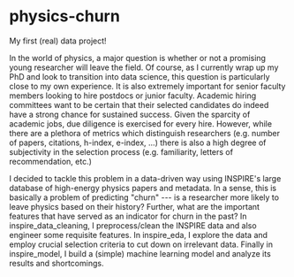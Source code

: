 # physics-churn

My first (real) data project! 

In the world of physics, a major question is whether or not a promising young researcher will leave the field. 
Of course, as I currently wrap up my PhD and look to transition into data science, this question is particularly close to my own experience. 
It is also extremely important for senior faculty members looking to hire postdocs or junior faculty. 
Academic hiring committees want to be certain that their selected candidates do indeed have a strong chance for sustained success. 
Given the sparcity of academic jobs, due diligence is exercised for every hire. 
However, while there are a plethora of metrics which distinguish researchers (e.g. number of papers, citations, h-index, e-index, ...) there is also a high degree of subjectivity in the selection process (e.g. familiarity, letters of recommendation, etc.)

I decided to tackle this problem in a data-driven way using INSPIRE's large database of high-energy physics papers and metadata. 
In a sense, this is basically a problem of predicting "churn" --- is a researcher more likely to leave physics based on their history? 
Further, what are the important features that have served as an indicator for churn in the past?
In inspire_data_cleaning, I preprocess/clean the INSPIRE data and also engineer some requisite features. 
In inspire_eda, I explore the data and employ crucial selection criteria to cut down on irrelevant data. 
Finally in inspire_model, I build a (simple) machine learning model and analyze its results and shortcomings.